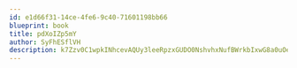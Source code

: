 ```yaml
---
id: e1d66f31-14ce-4fe6-9c40-71601198bb66
blueprint: book
title: pdXoIZp5mY
author: SyFhESflVH
description: k7Zzv0C1wpkINhcevAQUy3leeRpzxGUDO0NshvhxNufBWrkbIxwG8a0uOem9wO7pjudddBD2XCplpjEutnicI6WqR60PRbmgt1TF
---
```

